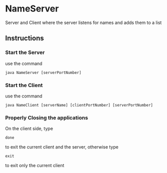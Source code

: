 # NameServer
Server and Client where the server listens for names and adds them to a list


## Instructions
### Start the Server
use the command 
```
java NameServer [serverPortNumber]
```

### Start the Client
use the command
```
java NameClient [serverName] [clientPortNumber] [serverPortNumber]
```

### Properly Closing the applications
On the client side, type 
```
done
```
to exit the current client and the server, otherwise type
```
exit
```
to exit only the current client
